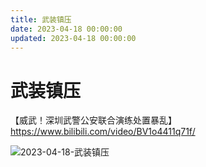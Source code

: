 ```yaml
---
title: 武装镇压
date: 2023-04-18 00:00:00
updated: 2023-04-18 00:00:00
---
```


# 武装镇压

【威武！深圳武警公安联合演练处置暴乱】 https://www.bilibili.com/video/BV1o4411q71f/

![2023-04-18-武装镇压](assets/2023-04-18-武装镇压.png)


